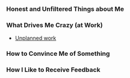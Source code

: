 ### Honest and Unfiltered Things about Me

### What Drives Me Crazy (at Work)

* [Unplanned work](https://hackernoon.com/the-damaging-effects-of-unplanned-work-e28623e06657)

### How to Convince Me of Something

### How I Like to Receive Feedback
